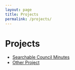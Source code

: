 ```yaml
---
layout: page
title: Projects
permalink: /projects/
---
```


# Projects

- [Searchable Council Minutes](ScarletSage.github.io/demos/council-minutes/index.html)
- [Other Project](demos/other-project/)
